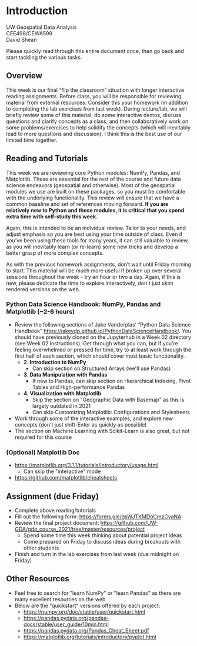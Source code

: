 # Introduction

UW Geospatial Data Analysis  
CEE498/CEWA599  
David Shean  

Please quickly read through this entire document once, then go back and start tackling the various tasks.

## Overview
This week is our final “flip the classroom” situation with longer interactive reading assignments. Before class, you will be responsible for reviewing material from external resources. Consider this your homework (in addition to completing the lab exercises from last week). During lecture/lab, we will briefly review some of this material, do some interactive demos, discuss questions and clarify concepts as a class, and then collaboratively work on some problems/exercises to help solidify the concepts (which will inevitably lead to more questions and discussion). I think this is the best use of our limited time together.

## Reading and Tutorials
This week we are reviewing core Python modules: NumPy, Pandas, and Matplotlib. These are essential for the rest of the course and future data science endeavors (geospatial and otherwise). Most of the geospatial modules we use are built on these packages, so you must be comfortable with the underlying functionality. This review will ensure that we have a common baseline and set of references moving forward. **If you are relatively new to Python and these modules, it is critical that you spend extra time with self-study this week.**

Again, this is intended to be an individual review. Tailor to your needs, and adjust emphasis so you are best using your time outside of class. Even if you’ve been using these tools for many years, it can still valuable to review, as you will inevitably learn (or re-learn) some new tricks and develop a better grasp of more complex concepts.

As with the previous homework assignments, don’t wait until Friday morning to start.  This material will be much more useful if broken up over several sessions throughout the week - try an hour or two a day. Again, if this is new, please dedicate the time to explore interactively, don't just skim rendered versions on the web.

### Python Data Science Handbook: NumPy, Pandas and Matplotlib (~2-6 hours)
* Review the following sections of Jake Vanderplas’ “Python Data Science Handbook”
https://jakevdp.github.io/PythonDataScienceHandbook/. You should have previously cloned on the Jupyterhub in a Week 02 directory (see Week 02 instructions). Get through what you can, but if you're feeling overwhelmed or pressed for time, try to at least work through the first half of each section, which should cover most basic functionality.  
   * **2. Introduction to NumPy**
      * Can skip section on Structured Arrays (we'll use Pandas)
   * **3. Data Manipulation with Pandas**
      * If new to Pandas, can skip section on Hierarchical Indexing, Pivot Tables and High-performance Pandas
   * **4. Visualization with Matplotlib**  
      * Skip the section on "Geographic Data with Basemap" as this is largely outdated in 2021
      * Can skip Customizing Matplotlib: Configurations and Stylesheets
* Work through some of the interactive examples, and explore new concepts (don't just shift-Enter as quickly as possible)
* The section on Machine Learning with Scikit-Learn is also great, but not required for this course

### (Optional) Matplotlib Doc
* https://matplotlib.org/3.1.1/tutorials/introductory/usage.html
   * Can skip the "interactive" mode
* https://github.com/matplotlib/cheatsheets

## Assignment (due Friday)
* Complete above reading/tutorials
* Fill out the following form: https://forms.gle/gsWJTKMDoCmzCyaNA
* Review the final project document: https://github.com/UW-GDA/gda_course_2021/tree/master/resources/project
    * Spend some time this week thinking about potential project ideas
    * Come prepared on Friday to discuss ideas during breakouts with other students
* Finish and turn in the lab exercises from last week (due midnight on Friday)

## Other Resources
* Feel free to search for "learn NumPy" or "learn Pandas" as there are many excellent resources on the web
* Below are the "quickstart" versions offered by each project:
  * https://numpy.org/doc/stable/user/quickstart.html
  * https://pandas.pydata.org/pandas-docs/stable/user_guide/10min.html
  * https://pandas.pydata.org/Pandas_Cheat_Sheet.pdf
  * https://matplotlib.org/tutorials/introductory/pyplot.html
